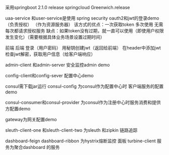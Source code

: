 采用springboot  2.1.0 release
springcloud    Greenwich.release


uaa-service 和user-service是使用 spring security oauth2和jwt的登录demo   
（负责授权）    （作为资源服务器）
该方式的优点：一次获取token 多次使用 无需每次都请求授权服务
缺点：如果token没有过期，就一直可以使用（即使用户权限发生变化）（需要根据具体业务场景设置过期时间）


前端           后端
登录（用户密码） 用秘钥创建jwt（返回给前端）
在header中添加jwt  检查jwt解密，获取用户信息（给客户端响应）

admin-client 和admin-server  安全监控admin  demo

config-client和config-sever  配置中心demo

consul需下载jar运行
consul-config  为consul作为配置中心时 客户端服务的配置demo

consul-consumer和consul-provider 为consul作为注册中心时服务消费和提供方配置demo

gateway为网关配置demo

sleuth-client-one 和sleuth-client-two 为sleuth 和zipkin 链路追踪
   
dashboard-feign  dashboard-ribbon    为hystrix熔断监控 面板     turbine-client 服务为聚合dashboard 的服务

